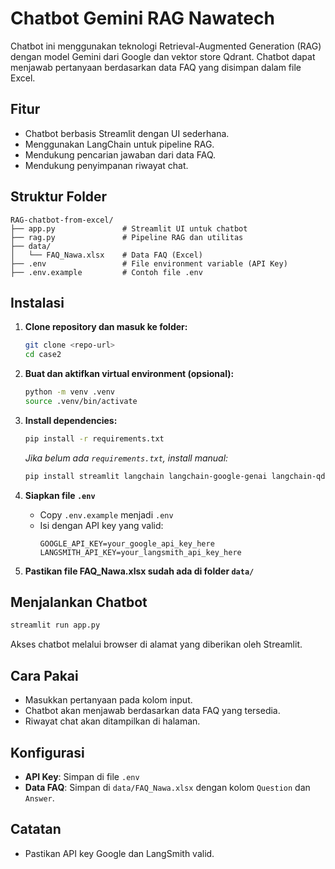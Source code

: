 # Chatbot Gemini RAG Nawatech

Chatbot ini menggunakan teknologi Retrieval-Augmented Generation (RAG) dengan model Gemini dari Google dan vektor store Qdrant. Chatbot dapat menjawab pertanyaan berdasarkan data FAQ yang disimpan dalam file Excel.

## Fitur

- Chatbot berbasis Streamlit dengan UI sederhana.
- Menggunakan LangChain untuk pipeline RAG.
- Mendukung pencarian jawaban dari data FAQ.
- Mendukung penyimpanan riwayat chat.

## Struktur Folder

```
RAG-chatbot-from-excel/
├── app.py               # Streamlit UI untuk chatbot
├── rag.py               # Pipeline RAG dan utilitas
├── data/
│   └── FAQ_Nawa.xlsx    # Data FAQ (Excel)
├── .env                 # File environment variable (API Key)
├── .env.example         # Contoh file .env
```

## Instalasi

1. **Clone repository dan masuk ke folder:**

   ```bash
   git clone <repo-url>
   cd case2
   ```

2. **Buat dan aktifkan virtual environment (opsional):**

   ```bash
   python -m venv .venv
   source .venv/bin/activate
   ```

3. **Install dependencies:**

   ```bash
   pip install -r requirements.txt
   ```

   _Jika belum ada `requirements.txt`, install manual:_

   ```bash
   pip install streamlit langchain langchain-google-genai langchain-qdrant qdrant-client python-dotenv pandas
   ```

4. **Siapkan file `.env`**

   - Copy `.env.example` menjadi `.env`
   - Isi dengan API key yang valid:
     ```
     GOOGLE_API_KEY=your_google_api_key_here
     LANGSMITH_API_KEY=your_langsmith_api_key_here
     ```

5. **Pastikan file FAQ_Nawa.xlsx sudah ada di folder `data/`**

## Menjalankan Chatbot

```bash
streamlit run app.py
```

Akses chatbot melalui browser di alamat yang diberikan oleh Streamlit.

## Cara Pakai

- Masukkan pertanyaan pada kolom input.
- Chatbot akan menjawab berdasarkan data FAQ yang tersedia.
- Riwayat chat akan ditampilkan di halaman.

## Konfigurasi

- **API Key**: Simpan di file `.env`
- **Data FAQ**: Simpan di `data/FAQ_Nawa.xlsx` dengan kolom `Question` dan `Answer`.

## Catatan

- Pastikan API key Google dan LangSmith valid.
